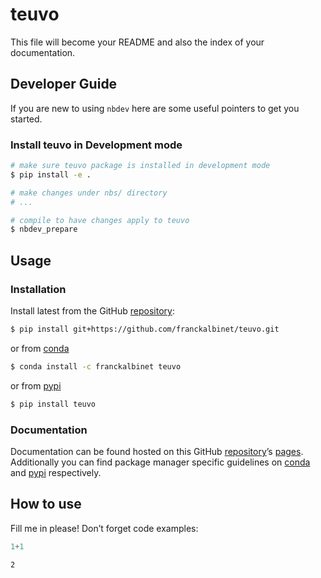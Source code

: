 # teuvo


<!-- WARNING: THIS FILE WAS AUTOGENERATED! DO NOT EDIT! -->

This file will become your README and also the index of your
documentation.

## Developer Guide

If you are new to using `nbdev` here are some useful pointers to get you
started.

### Install teuvo in Development mode

``` sh
# make sure teuvo package is installed in development mode
$ pip install -e .

# make changes under nbs/ directory
# ...

# compile to have changes apply to teuvo
$ nbdev_prepare
```

## Usage

### Installation

Install latest from the GitHub
[repository](https://github.com/franckalbinet/teuvo):

``` sh
$ pip install git+https://github.com/franckalbinet/teuvo.git
```

or from [conda](https://anaconda.org/franckalbinet/teuvo)

``` sh
$ conda install -c franckalbinet teuvo
```

or from [pypi](https://pypi.org/project/teuvo/)

``` sh
$ pip install teuvo
```

### Documentation

Documentation can be found hosted on this GitHub
[repository](https://github.com/franckalbinet/teuvo)’s
[pages](https://franckalbinet.github.io/teuvo/). Additionally you can
find package manager specific guidelines on
[conda](https://anaconda.org/franckalbinet/teuvo) and
[pypi](https://pypi.org/project/teuvo/) respectively.

## How to use

Fill me in please! Don’t forget code examples:

``` python
1+1
```

    2
